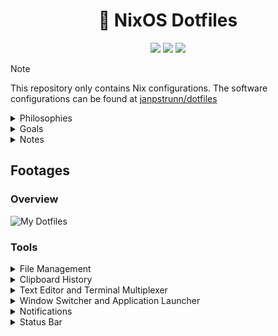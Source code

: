 <h1 align="center">🍚 NixOS Dotfiles</h1>

<div align="center">
<img src=https://img.shields.io/github/repo-size/janpstrunn/dotfiles-nixos?color=7c5cff&label=SIZE&logo=googlecloudstorage&style=for-the-badge&logoColor=D9E0EE&labelColor=292324>
<img src=https://img.shields.io/badge/Keep%20It%20Simple-Stupid-7c5cff?logo=archlinux&style=for-the-badge&logoColor=D9E0EE&labelColor=292324>
<img src=https://img.shields.io/github/license/janpstrunn/dotfiles-nixos?color=7c5cff&label=LICENSE&logo=github&style=for-the-badge&logoColor=D9E0EE&labelColor=292324>
</div>

> [!NOTE]
> This repository only contains Nix configurations. The software configurations can be found at [janpstrunn/dotfiles](https://github.com/janpstrunn/dotfiles)

<details>
  <summary>Philosophies</summary>

- <strong>Keep things simple</strong>
- Keep it easy to maintain
- Lightweight system without sacrificing on visuals (keep it modern)
    </details>

<details>
  <summary>Goals</summary>

- Make the system highly customized
- Keep the visuals consistent with an original theme (Elegant Vagrant)
- Execute any task blazingly fast without any frictions to my workflow
- Integrate CLI tools to produce results better than any GUI Tool
    </details>

<details>
  <summary>Notes</summary>

I do not use Home Manager to manage all my dotfiles, instead I have a separate repository only for the software configurations. I do manage them using `stow` which is much simpler than Home Manager and give me more flexibility.

  </details>

## Footages

### Overview

![My Dotfiles](https://git.disroot.org/janpstrunn/images/raw/branch/main/2025-04-06-nixos.jpg)

### Tools

<details>
  <summary>File Management</summary>
     <img src=https://git.disroot.org/janpstrunn/images/raw/branch/main/2025-02-02-Ranger.jpg>
</details>
<details>
  <summary>Clipboard History</summary>
     <img src=https://git.disroot.org/janpstrunn/images/raw/branch/main/2025-02-02-Fuzzel.jpg>
</details>
<details>
  <summary>Text Editor and Terminal Multiplexer</summary>
     <img src=https://git.disroot.org/janpstrunn/images/raw/branch/main/2025-02-02-Nvim-Tmux.jpg>
</details>
<details>
  <summary>Window Switcher and Application Launcher</summary>
     <img src=https://git.disroot.org/janpstrunn/images/raw/branch/main/2025-02-02-Rofi.jpg>
</details>
<details>
  <summary>Notifications</summary>
     <img src=https://git.disroot.org/janpstrunn/images/raw/branch/main/2025-02-02-Dunst.jpg>
</details>
<details>
  <summary>Status Bar</summary>
     <img src=https://git.disroot.org/janpstrunn/images/raw/branch/main/2025-02-02-Waybar.jpg>
</details>
